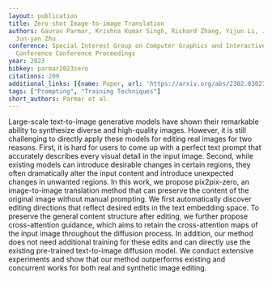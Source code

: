 ```yaml
---
layout: publication
title: Zero-shot Image-to-image Translation
authors: Gaurav Parmar, Krishna Kumar Singh, Richard Zhang, Yijun Li, Jingwan Lu,
  Jun-yan Zhu
conference: Special Interest Group on Computer Graphics and Interactive Techniques
  Conference Conference Proceedings
year: 2023
bibkey: parmar2023zero
citations: 209
additional_links: [{name: Paper, url: 'https://arxiv.org/abs/2302.03027'}]
tags: ["Prompting", "Training Techniques"]
short_authors: Parmar et al.
---
```

Large-scale text-to-image generative models have shown their remarkable
ability to synthesize diverse and high-quality images. However, it is still
challenging to directly apply these models for editing real images for two
reasons. First, it is hard for users to come up with a perfect text prompt that
accurately describes every visual detail in the input image. Second, while
existing models can introduce desirable changes in certain regions, they often
dramatically alter the input content and introduce unexpected changes in
unwanted regions. In this work, we propose pix2pix-zero, an image-to-image
translation method that can preserve the content of the original image without
manual prompting. We first automatically discover editing directions that
reflect desired edits in the text embedding space. To preserve the general
content structure after editing, we further propose cross-attention guidance,
which aims to retain the cross-attention maps of the input image throughout the
diffusion process. In addition, our method does not need additional training
for these edits and can directly use the existing pre-trained text-to-image
diffusion model. We conduct extensive experiments and show that our method
outperforms existing and concurrent works for both real and synthetic image
editing.